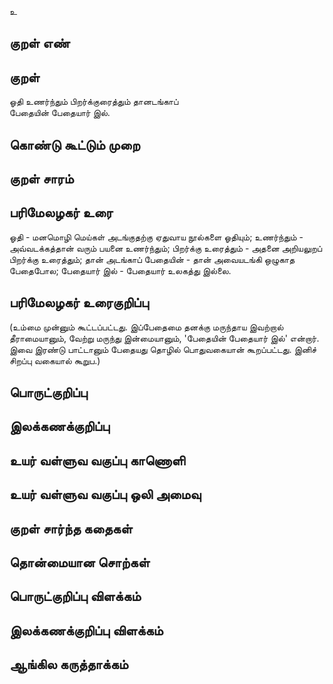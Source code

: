 உ

## குறள் எண் 


## குறள் 
ஓதி உணர்ந்தும் பிறர்க்குரைத்தும் தானடங்காப்  
பேதையின் பேதையார் இல்.

## கொண்டு கூட்டும் முறை


## குறள் சாரம் 


## பரிமேலழகர் உரை
ஓதி - மனமொழி மெய்கள் அடங்குதற்கு ஏதுவாய நூல்களை ஓதியும்; உணர்ந்தும் - அவ்வடக்கத்தான் வரும் பயனை உணர்ந்தும்; பிறர்க்கு உரைத்தும் - அதனை அறியலுறப் பிறர்க்கு உரைத்தும்; தான் அடங்காப் பேதையின் - தான் அவையடங்கி ஒழுகாத பேதைபோல; பேதையார் இல் - பேதையார் உலகத்து இல்லை.

## பரிமேலழகர் உரைகுறிப்பு   
 (உம்மை முன்னும் கூட்டப்பட்டது. இப்பேதைமை தனக்கு மருந்தாய இவற்றால் தீராமையானும், வேற்று மருந்து இன்மையானும், 'பேதையின் பேதையார் இல்' என்றார். இவை இரண்டு பாட்டானும் பேதையது தொழில் பொதுவகையான் கூறப்பட்டது. இனிச் சிறப்பு வகையால் கூறுப.)

## பொருட்குறிப்பு 


## இலக்கணக்குறிப்பு  


## உயர் வள்ளுவ வகுப்பு காணொளி


## உயர் வள்ளுவ வகுப்பு ஒலி அமைவு 

 
## குறள் சார்ந்த கதைகள் 


## தொன்மையான சொற்கள்


## பொருட்குறிப்பு விளக்கம்


## இலக்கணக்குறிப்பு விளக்கம்


## ஆங்கில கருத்தாக்கம் 


